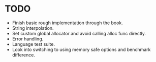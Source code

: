 # TODO

- Finish basic rough implementation through the book.
- String interpolation.
- Set custom global allocator and avoid calling alloc func directly.
- Error handling.
- Language test suite.
- Look into switching to using memory safe options and benchmark difference.
